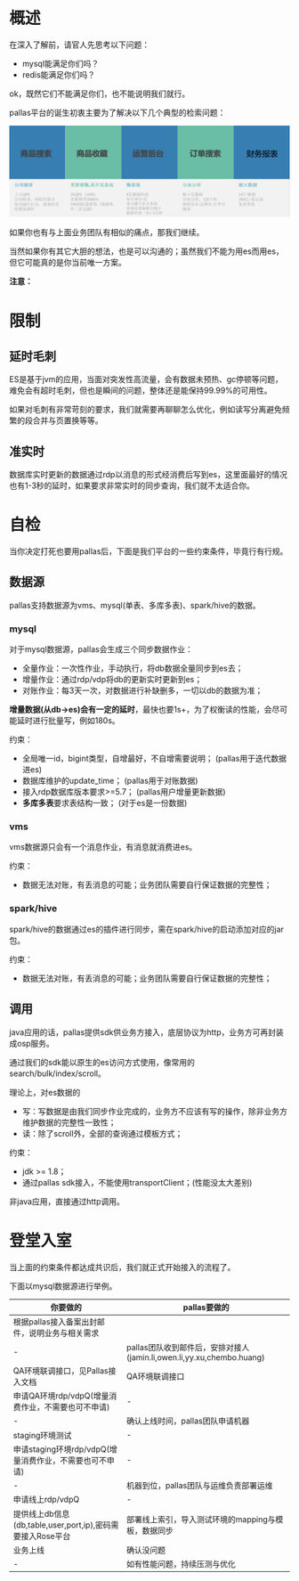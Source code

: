 概述
==

在深入了解前，请官人先思考以下问题：

*   mysql能满足你们吗？
*   redis能满足你们吗？  
    

ok，既然它们不能满足你们，也不能说明我们就行。

pallas平台的诞生初衷主要为了解决以下几个典型的检索问题：

![](image/image2018-6-14-15_13_28.png)

如果你也有与上面业务团队有相似的痛点，那我们继续。

当然如果你有其它大胆的想法，也是可以沟通的；虽然我们不能为用es而用es，但它可能真的是你当前唯一方案。

**注意：**

限制
==

延时毛刺
----

ES是基于jvm的应用，当面对突发性高流量，会有数据未预热、gc停顿等问题，难免会有超时毛刺，但也是瞬间的问题，整体还是能保持99.99%的可用性。

如果对毛刺有非常苛刻的要求，我们就需要再聊聊怎么优化，例如读写分离避免频繁的段合并与页置换等等。

准实时
---

数据库实时更新的数据通过rdp以消息的形式经消费后写到es，这里面最好的情况也有1-3秒的延时，如果要求非常实时的同步查询，我们就不太适合你。

自检
==

当你决定打死也要用pallas后，下面是我们平台的一些约束条件，毕竟行有行规。

数据源
---

pallas支持数据源为vms、mysql(单表、多库多表)、spark/hive的数据。

### mysql

对于mysql数据源，pallas会生成三个同步数据作业：

*   全量作业：一次性作业，手动执行，将db数据全量同步到es去；
*   增量作业：通过rdp/vdp将db的更新实时更新到es；
*   对账作业：每3天一次，对数据进行补缺删多，一切以db的数据为准；

**增量数据(从db->es)会有一定的延时**，最快也要1s+，为了权衡读的性能，会尽可能延时进行批量写，例如180s。

约束：

*   全局唯一id，bigint类型，自增最好，不自增需要说明；                                     (pallas用于迭代数据进es)
*   数据库维护的update_time；                                                                               (pallas用于对账数据)
*   接入rdp数据库版本要求>=5.7；                                                                          (pallas用户增量更新数据)
*   **多库多表**要求表结构一致；                                                                                 (对于es是一份数据)

### vms

vms数据源只会有一个消息作业，有消息就消费进es。

约束：

*   数据无法对账，有丢消息的可能；业务团队需要自行保证数据的完整性；

### spark/hive

spark/hive的数据通过es的插件进行同步，需在spark/hive的启动添加对应的jar包。

约束：

*   数据无法对账，有丢消息的可能；业务团队需要自行保证数据的完整性；

  

调用
--

java应用的话，pallas提供sdk供业务方接入，底层协议为http，业务方可再封装成osp服务。

通过我们的sdk能以原生的es访问方式使用，像常用的search/bulk/index/scroll。

理论上，对es数据的

*   写：写数据是由我们同步作业完成的，业务方不应该有写的操作，除非业务方维护数据的完整性一致性；
*   读：除了scroll外，全部的查询通过模板方式；

约束：

*   jdk >= 1.8；
*   通过pallas sdk接入，不能使用transportClient；(性能没太大差别)  
    

非java应用，直接通过http调用。

登堂入室
====

当上面的约束条件都达成共识后，我们就正式开始接入的流程了。

下面以mysql数据源进行举例。

你要做的|pallas要做的	
-|-								
根据pallas接入备案出封邮件，说明业务与相关需求|				
-|pallas团队收到邮件后，安排对接人(jamin.li,owen.li,yy.xu,chembo.huang)											
QA环境联调接口，见Pallas接入文档|QA环境联调接口								
申请QA环境rdp/vdpQ(增量消费作业，不需要也可不申请)| -
-|确认上线时间，pallas团队申请机器											
staging环境测试|-
申请staging环境rdp/vdpQ(增量消费作业，不需要也可不申请)|	-
-|机器到位，pallas团队与运维负责部署运维											
申请线上rdp/vdpQ|-
提供线上db信息(db,table,user,port,ip),密码需要接入Rose平台|部署线上索引，导入测试环境的mapping与模板，数据同步											
业务上线|确认没问题											
-|如有性能问题，持续压测与优化	 